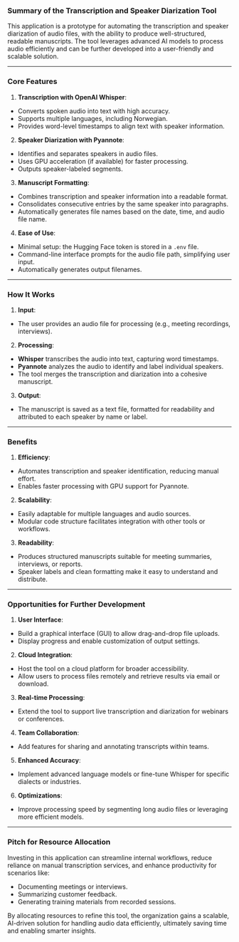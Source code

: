 ### **Summary of the Transcription and Speaker Diarization Tool**

This application is a prototype for automating the transcription and speaker diarization of audio files, with the ability to produce well-structured, readable manuscripts. The tool leverages advanced AI models to process audio efficiently and can be further developed into a user-friendly and scalable solution.

* * *

### **Core Features**

1. **Transcription with OpenAI Whisper**:
  
  * Converts spoken audio into text with high accuracy.
  * Supports multiple languages, including Norwegian.
  * Provides word-level timestamps to align text with speaker information.
2. **Speaker Diarization with Pyannote**:
  
  * Identifies and separates speakers in audio files.
  * Uses GPU acceleration (if available) for faster processing.
  * Outputs speaker-labeled segments.
3. **Manuscript Formatting**:
  
  * Combines transcription and speaker information into a readable format.
  * Consolidates consecutive entries by the same speaker into paragraphs.
  * Automatically generates file names based on the date, time, and audio file name.
4. **Ease of Use**:
  
  * Minimal setup: the Hugging Face token is stored in a `.env` file.
  * Command-line interface prompts for the audio file path, simplifying user input.
  * Automatically generates output filenames.

* * *

### **How It Works**

1. **Input**:
  
  * The user provides an audio file for processing (e.g., meeting recordings, interviews).
2. **Processing**:
  
  * **Whisper** transcribes the audio into text, capturing word timestamps.
  * **Pyannote** analyzes the audio to identify and label individual speakers.
  * The tool merges the transcription and diarization into a cohesive manuscript.
3. **Output**:
  
  * The manuscript is saved as a text file, formatted for readability and attributed to each speaker by name or label.

* * *

### **Benefits**

1. **Efficiency**:
  
  * Automates transcription and speaker identification, reducing manual effort.
  * Enables faster processing with GPU support for Pyannote.
2. **Scalability**:
  
  * Easily adaptable for multiple languages and audio sources.
  * Modular code structure facilitates integration with other tools or workflows.
3. **Readability**:
  
  * Produces structured manuscripts suitable for meeting summaries, interviews, or reports.
  * Speaker labels and clean formatting make it easy to understand and distribute.

* * *

### **Opportunities for Further Development**

1. **User Interface**:
  
  * Build a graphical interface (GUI) to allow drag-and-drop file uploads.
  * Display progress and enable customization of output settings.
2. **Cloud Integration**:
  
  * Host the tool on a cloud platform for broader accessibility.
  * Allow users to process files remotely and retrieve results via email or download.
3. **Real-time Processing**:
  
  * Extend the tool to support live transcription and diarization for webinars or conferences.
4. **Team Collaboration**:
  
  * Add features for sharing and annotating transcripts within teams.
5. **Enhanced Accuracy**:
  
  * Implement advanced language models or fine-tune Whisper for specific dialects or industries.
6. **Optimizations**:
  
  * Improve processing speed by segmenting long audio files or leveraging more efficient models.

* * *

### **Pitch for Resource Allocation**

Investing in this application can streamline internal workflows, reduce reliance on manual transcription services, and enhance productivity for scenarios like:

* Documenting meetings or interviews.
* Summarizing customer feedback.
* Generating training materials from recorded sessions.

By allocating resources to refine this tool, the organization gains a scalable, AI-driven solution for handling audio data efficiently, ultimately saving time and enabling smarter insights.
